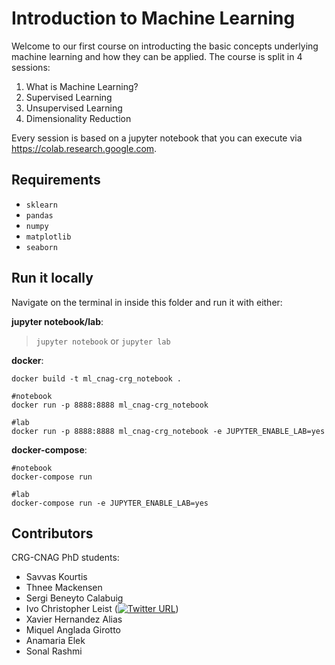 # Introduction to Machine Learning

Welcome to our first course on introducting the basic concepts underlying machine learning and how they can be applied. The course is split in 4 sessions:
1. What is Machine Learning?
2. Supervised Learning
3. Unsupervised Learning
4. Dimensionality Reduction

Every session is based on a jupyter notebook that you can execute via https://colab.research.google.com.

## Requirements
- `sklearn`
- `pandas`
- `numpy`
- `matplotlib`
- `seaborn`

## Run it locally

Navigate on the terminal in inside this folder and run it with either:

**jupyter notebook/lab**:
>`jupyter notebook` or `jupyter lab`

**docker**:
```
docker build -t ml_cnag-crg_notebook .

#notebook
docker run -p 8888:8888 ml_cnag-crg_notebook 

#lab
docker run -p 8888:8888 ml_cnag-crg_notebook -e JUPYTER_ENABLE_LAB=yes
```

**docker-compose**:
```
#notebook
docker-compose run

#lab
docker-compose run -e JUPYTER_ENABLE_LAB=yes
```

## Contributors

CRG-CNAG PhD students:
- Savvas Kourtis
- Thnee Mackensen
- Sergi Beneyto Calabuig
- Ivo Christopher Leist ([![Twitter URL](https://img.shields.io/twitter/url/https/twitter.com/ivoLeist.svg?style=social&label=Follow%20%40ivoLeist)](https://twitter.com/ivoLeist))
- Xavier Hernandez Alias
- Miquel Anglada Girotto
- Anamaria Elek
- Sonal Rashmi